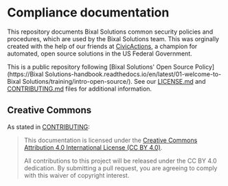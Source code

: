 # Compliance documentation

This repository documents Bixal Solutions common security policies and procedures, which are used by the Bixal Solutions team. This was orginally created
with the help of our friends at [CivicActions](https://civicactions.com/), a champion for automated, open source solutions in the US Federal Government.

This is a public repository following [Bixal Solutions' Open Source Policy](https://Bixal Solutions-handbook.readthedocs.io/en/latest/01-welcome-to-Bixal Solutions/training/intro-open-source/). See our [LICENSE.md](LICENSE.md) and [CONTRIBUTING.md](CONTRIBUTING.md) files for additional information.

## Creative Commons

As stated in [CONTRIBUTING](CONTRIBUTING.md):

> This documentation is licensed under the [Creative Commons Attribution 4.0 International License (CC BY 4.0)](https://creativecommons.org/licenses/by/4.0/).
> 
> All contributions to this project will be released under the CC BY 4.0 dedication. By submitting a pull request, you are agreeing to comply with this waiver of copyright interest.
